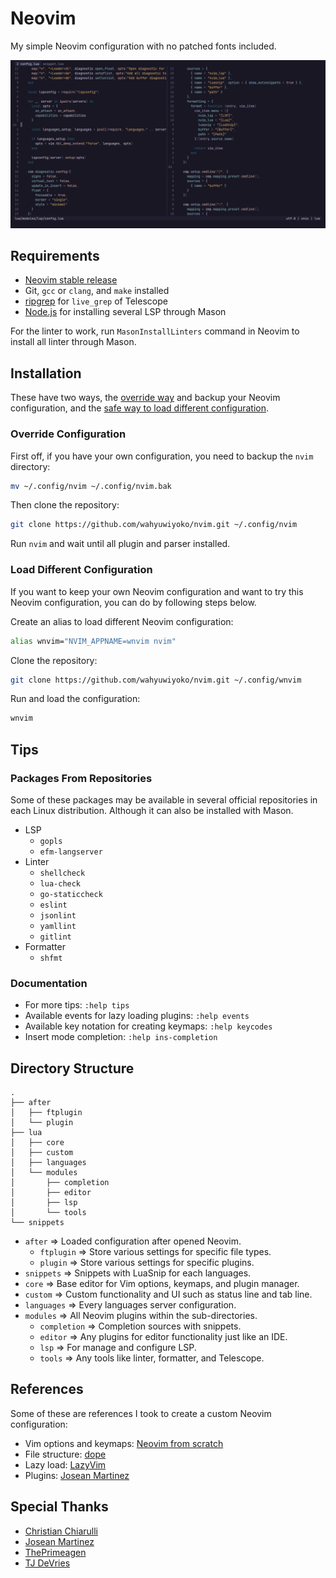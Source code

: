 # Neovim

My simple Neovim configuration with no patched fonts included.

![Neovim](https://raw.githubusercontent.com/wahyuwiyoko/dotfiles/main/screenshots/neovim.png)

## Requirements

- [Neovim stable release](https://github.com/neovim/neovim/releases/tag/stable)
- Git, `gcc` or `clang`, and `make` installed
- [ripgrep](https://github.com/BurntSushi/ripgrep) for `live_grep` of Telescope
- [Node.js](https://nodejs.org/) for installing several LSP through Mason

For the linter to work, run `MasonInstallLinters` command in Neovim to
install all linter through Mason.

## Installation

These have two ways, the
[override way](#override-configuration) and backup your Neovim configuration,
and the
[safe way to load different configuration](#load-different-configuration).

### Override Configuration

First off, if you have your own configuration, you need to backup the `nvim`
directory:

```sh
mv ~/.config/nvim ~/.config/nvim.bak
```

Then clone the repository:

```sh
git clone https://github.com/wahyuwiyoko/nvim.git ~/.config/nvim
```

Run `nvim` and wait until all plugin and parser installed.

### Load Different Configuration

If you want to keep your own Neovim configuration and want to try this Neovim
configuration, you can do by following steps below.

Create an alias to load different Neovim configuration:

```sh
alias wnvim="NVIM_APPNAME=wnvim nvim"
```

Clone the repository:

```sh
git clone https://github.com/wahyuwiyoko/nvim.git ~/.config/wnvim
```

Run and load the configuration:

```sh
wnvim
```

## Tips

### Packages From Repositories

Some of these packages may be available in several official repositories in
each Linux distribution. Although it can also be installed with Mason.

- LSP
  - `gopls`
  - `efm-langserver`
- Linter
  - `shellcheck`
  - `lua-check`
  - `go-staticcheck`
  - `eslint`
  - `jsonlint`
  - `yamllint`
  - `gitlint`
- Formatter
  - `shfmt`

### Documentation

- For more tips: `:help tips`
- Available events for lazy loading plugins: `:help events`
- Available key notation for creating keymaps: `:help keycodes`
- Insert mode completion: `:help ins-completion`

## Directory Structure

```
.
├── after
│   ├── ftplugin
│   └── plugin
├── lua
│   ├── core
│   ├── custom
│   ├── languages
│   └── modules
│       ├── completion
│       ├── editor
│       ├── lsp
│       └── tools
└── snippets
```

- `after` => Loaded configuration after opened Neovim.
  - `ftplugin` => Store various settings for specific file types.
  - `plugin` => Store various settings for specific plugins.
- `snippets` => Snippets with LuaSnip for each languages.
- `core` => Base editor for Vim options, keymaps, and plugin manager.
- `custom` => Custom functionality and UI such as status line and tab line.
- `languages` => Every languages server configuration.
- `modules` => All Neovim plugins within the sub-directories.
  - `completion` => Completion sources with snippets.
  - `editor` => Any plugins for editor functionality just like an IDE.
  - `lsp` => For manage and configure LSP.
  - `tools` => Any tools like linter, formatter, and Telescope.

## References

Some of these are references I took to create a custom Neovim configuration:

- Vim options and keymaps: [Neovim from scratch](https://github.com/lunarvim/neovim-from-scratch)
- File structure: [dope](https://github.com/nvimdev/dope)
- Lazy load: [LazyVim](https://github.com/LazyVim/LazyVim)
- Plugins: [Josean Martinez](https://github.com/josean-dev/dev-environment-files)

## Special Thanks

- [Christian Chiarulli](https://github.com/ChristianChiarulli)
- [Josean Martinez](https://github.com/josean-dev)
- [ThePrimeagen](https://github.com/ThePrimeagen)
- [TJ DeVries](https://github.com/tjdevries)

